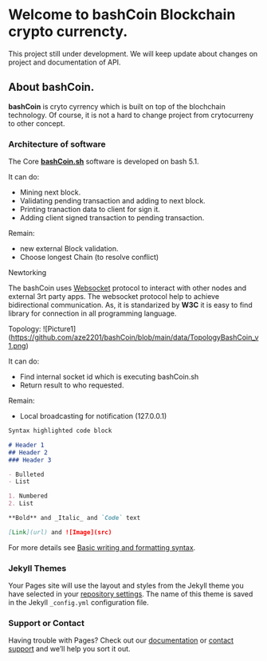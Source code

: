 # Welcome to bashCoin Blockchain crypto currencty.
This project still under development. We will keep update about changes on project and documentation of API.


## About bashCoin.

**bashCoin** is cryto cyrrency which is built on top of the blochchain technology. Of course, it is not a hard to change project from crytocurreny to other concept. 


### Architecture of software

The Core [**bashCoin.sh**](https://github.com/aze2201/bashCoin/blob/main/bin/bashCoin.sh)  software is developed on bash 5.1. 

It can do:
- Mining next block.
- Validating pending transaction and adding to next block.
- Printing tranaction data to client for sign it.
- Adding client signed transaction to pending transaction.

Remain:
- new external Block validation.
- Choose longest Chain (to resolve conflict)


Newtorking

The bashCoin uses [Websocket](https://en.wikipedia.org/wiki/WebSocket) protocol to interact with other nodes and external 3rt party apps. The websocket protocol help to achieve bidirectional communication. As, it is standarized by **W3C** it is easy to find library for connection in all programming language.

Topology:
![Picture1] (https://github.com/aze2201/bashCoin/blob/main/data/TopologyBashCoin_v1.png)


It can do:
- Find internal socket id which is executing bashCoin.sh
- Return result to who requested. 

Remain:
- Local broadcasting for notification (127.0.0.1)


```markdown
Syntax highlighted code block

# Header 1
## Header 2
### Header 3

- Bulleted
- List

1. Numbered
2. List

**Bold** and _Italic_ and `Code` text

[Link](url) and ![Image](src)
```

For more details see [Basic writing and formatting syntax](https://docs.github.com/en/github/writing-on-github/getting-started-with-writing-and-formatting-on-github/basic-writing-and-formatting-syntax).

### Jekyll Themes

Your Pages site will use the layout and styles from the Jekyll theme you have selected in your [repository settings](https://github.com/aze2201/bashCoin/settings/pages). The name of this theme is saved in the Jekyll `_config.yml` configuration file.

### Support or Contact

Having trouble with Pages? Check out our [documentation](https://docs.github.com/categories/github-pages-basics/) or [contact support](https://support.github.com/contact) and we’ll help you sort it out.
